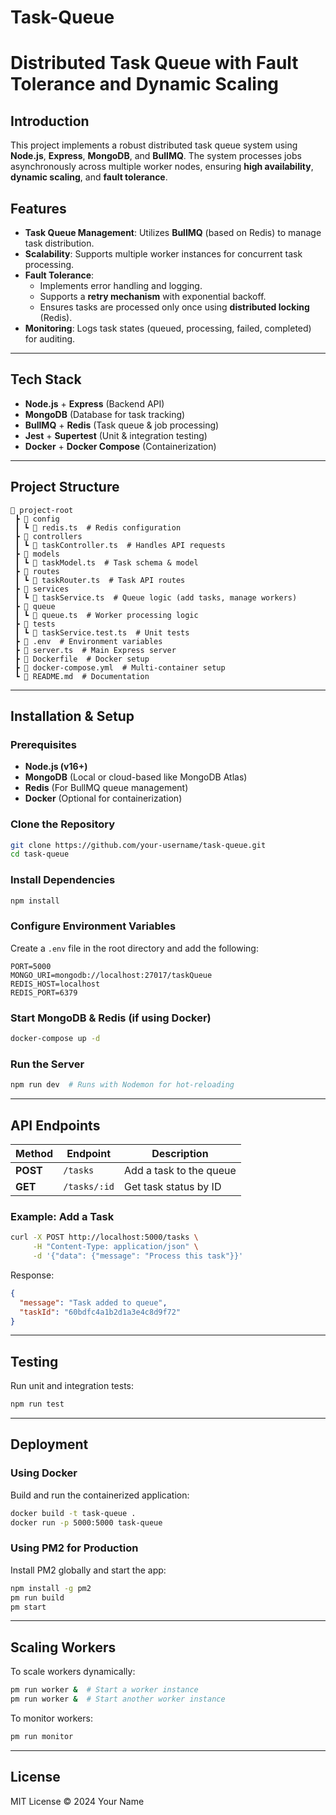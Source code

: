 # Task-Queue
# Distributed Task Queue with Fault Tolerance and Dynamic Scaling

## Introduction
This project implements a robust distributed task queue system using **Node.js**, **Express**, **MongoDB**, and **BullMQ**. The system processes jobs asynchronously across multiple worker nodes, ensuring **high availability**, **dynamic scaling**, and **fault tolerance**.

## Features
- **Task Queue Management**: Utilizes **BullMQ** (based on Redis) to manage task distribution.
- **Scalability**: Supports multiple worker instances for concurrent task processing.
- **Fault Tolerance**:
  - Implements error handling and logging.
  - Supports a **retry mechanism** with exponential backoff.
  - Ensures tasks are processed only once using **distributed locking** (Redis).
- **Monitoring**: Logs task states (queued, processing, failed, completed) for auditing.

---

## Tech Stack
- **Node.js** + **Express** (Backend API)
- **MongoDB** (Database for task tracking)
- **BullMQ** + **Redis** (Task queue & job processing)
- **Jest** + **Supertest** (Unit & integration testing)
- **Docker** + **Docker Compose** (Containerization)

---

## Project Structure
```
📂 project-root
 ┣ 📂 config
 ┃ ┗ 📜 redis.ts  # Redis configuration
 ┣ 📂 controllers
 ┃ ┗ 📜 taskController.ts  # Handles API requests
 ┣ 📂 models
 ┃ ┗ 📜 taskModel.ts  # Task schema & model
 ┣ 📂 routes
 ┃ ┗ 📜 taskRouter.ts  # Task API routes
 ┣ 📂 services
 ┃ ┗ 📜 taskService.ts  # Queue logic (add tasks, manage workers)
 ┣ 📂 queue
 ┃ ┗ 📜 queue.ts  # Worker processing logic
 ┣ 📂 tests
 ┃ ┗ 📜 taskService.test.ts  # Unit tests
 ┣ 📜 .env  # Environment variables
 ┣ 📜 server.ts  # Main Express server
 ┣ 📜 Dockerfile  # Docker setup
 ┣ 📜 docker-compose.yml  # Multi-container setup
 ┗ 📜 README.md  # Documentation
```

---

## Installation & Setup
### Prerequisites
- **Node.js (v16+)**
- **MongoDB** (Local or cloud-based like MongoDB Atlas)
- **Redis** (For BullMQ queue management)
- **Docker** (Optional for containerization)

### Clone the Repository
```sh
git clone https://github.com/your-username/task-queue.git
cd task-queue
```

### Install Dependencies
```sh
npm install
```

### Configure Environment Variables
Create a `.env` file in the root directory and add the following:
```env
PORT=5000
MONGO_URI=mongodb://localhost:27017/taskQueue
REDIS_HOST=localhost
REDIS_PORT=6379
```

### Start MongoDB & Redis (if using Docker)
```sh
docker-compose up -d
```

### Run the Server
```sh
npm run dev  # Runs with Nodemon for hot-reloading
```

---

## API Endpoints
| Method | Endpoint  | Description |
|--------|-----------|------------|
| **POST** | `/tasks`  | Add a task to the queue |
| **GET**  | `/tasks/:id` | Get task status by ID |

### Example: Add a Task
```sh
curl -X POST http://localhost:5000/tasks \
     -H "Content-Type: application/json" \
     -d '{"data": {"message": "Process this task"}}'
```

Response:
```json
{
  "message": "Task added to queue",
  "taskId": "60bdfc4a1b2d1a3e4c8d9f72"
}
```

---

## Testing
Run unit and integration tests:
```sh
npm run test
```

---

## Deployment
### Using Docker
Build and run the containerized application:
```sh
docker build -t task-queue .
docker run -p 5000:5000 task-queue
```

### Using PM2 for Production
Install PM2 globally and start the app:
```sh
npm install -g pm2
pm run build
pm start
```

---

## Scaling Workers
To scale workers dynamically:
```sh
pm run worker &  # Start a worker instance
pm run worker &  # Start another worker instance
```

To monitor workers:
```sh
pm run monitor
```

---

## License
MIT License © 2024 Your Name

